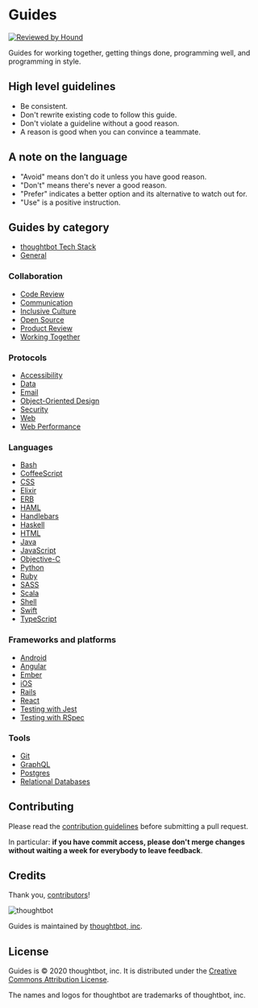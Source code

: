 # Guides

[![Reviewed by Hound](https://img.shields.io/badge/Reviewed_by-Hound-8E64B0.svg)](https://houndci.com)

Guides for working together, getting things done, programming well, and programming in style.

## High level guidelines

- Be consistent.
- Don't rewrite existing code to follow this guide.
- Don't violate a guideline without a good reason.
- A reason is good when you can convince a teammate.

## A note on the language

- "Avoid" means don't do it unless you have good reason.
- "Don't" means there's never a good reason.
- "Prefer" indicates a better option and its alternative to watch out for.
- "Use" is a positive instruction.

## Guides by category

- [thoughtbot Tech Stack](/tech-stack/)
- [General](/general/README.md)

### Collaboration

- [Code Review](/code-review/README.md)
- [Communication](/communication/README.md)
- [Inclusive Culture](/inclusive-culture/README.md)
- [Open Source](/open-source/README.md)
- [Product Review](/product-review/README.md)
- [Working Together](/working-together/README.md)

### Protocols

- [Accessibility](/accessibility/README.md)
- [Data](/data/README.md)
- [Email](/email/README.md)
- [Object-Oriented Design](/object-oriented-design/README.md)
- [Security](/security/README.md)
- [Web](/web/README.md)
- [Web Performance](/web-performance/README.md)

### Languages

- [Bash](/bash/README.md)
- [CoffeeScript](/coffeescript/README.md)
- [CSS](/css/README.md)
- [Elixir](/elixir/README.md)
- [ERB](/erb/README.md)
- [HAML](/haml/README.md)
- [Handlebars](/handlebars/README.md)
- [Haskell](/haskell/README.md)
- [HTML](/html/README.md)
- [Java](/java/README.md)
- [JavaScript](/javascript/README.md)
- [Objective-C](/objective-c/README.md)
- [Python](/python/README.md)
- [Ruby](/ruby/README.md)
- [SASS](/sass/README.md)
- [Scala](/scala/README.md)
- [Shell](/shell/README.md)
- [Swift](/swift/README.md)
- [TypeScript](/typescript/README.md)

### Frameworks and platforms

- [Android](/android/README.md)
- [Angular](/angular/README.md)
- [Ember](/ember/README.md)
- [iOS](/ios/README.md)
- [Rails](/rails/README.md)
- [React](/react/README.md)
- [Testing with Jest](/testing-jest/README.md)
- [Testing with RSpec](/testing-rspec/README.md)

### Tools

- [Git](/git/README.md)
- [GraphQL](/graphql/README.md)
- [Postgres](/postgres/README.md)
- [Relational Databases](/relational-databases/README.md)

## Contributing

Please read the [contribution guidelines] before submitting a pull request.

In particular: **if you have commit access, please don't merge changes without waiting a week for everybody to leave
feedback**.

[contribution guidelines]: /CONTRIBUTING.md

## Credits

Thank you, [contributors](https://github.com/thoughtbot/guides/graphs/contributors)!

![thoughtbot](http://presskit.thoughtbot.com/images/thoughtbot-logo-for-readmes.svg)

Guides is maintained by [thoughtbot, inc](https://thoughtbot.com).

## License

Guides is © 2020 thoughtbot, inc. It is distributed under the
[Creative Commons Attribution License](http://creativecommons.org/licenses/by/3.0/).

The names and logos for thoughtbot are trademarks of thoughtbot, inc.
